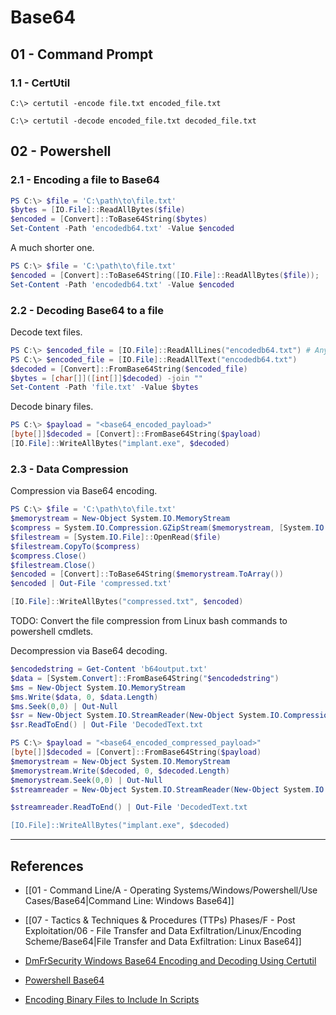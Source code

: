 # Base64

## 01 - Command Prompt

### 1.1 - CertUtil

```
C:\> certutil -encode file.txt encoded_file.txt

C:\> certutil -decode encoded_file.txt decoded_file.txt
```

## 02 - Powershell

### 2.1 - Encoding a file to Base64

```powershell
PS C:\> $file = 'C:\path\to\file.txt'
$bytes = [IO.File]::ReadAllBytes($file)
$encoded = [Convert]::ToBase64String($bytes)
Set-Content -Path 'encodedb64.txt' -Value $encoded
```

A much shorter one.

```powershell
PS C:\> $file = 'C:\path\to\file.txt'
$encoded = [Convert]::ToBase64String([IO.File]::ReadAllBytes($file)); 
Set-Content -Path 'encodedb64.txt' -Value $encoded
```

### 2.2 - Decoding Base64 to a file

Decode text files.

```powershell
PS C:\> $encoded_file = [IO.File]::ReadAllLines("encodedb64.txt") # Any of these two lines works
PS C:\> $encoded_file = [IO.File]::ReadAllText("encodedb64.txt")
$decoded = [Convert]::FromBase64String($encoded_file)
$bytes = [char[]]([int[]]$decoded) -join ""
Set-Content -Path 'file.txt' -Value $bytes
```

Decode binary files.

```powershell
PS C:\> $payload = "<base64_encoded_payload>"
[byte[]]$decoded = [Convert]::FromBase64String($payload)
[IO.File]::WriteAllBytes("implant.exe", $decoded)
```

### 2.3 - Data Compression

Compression via Base64 encoding.

```powershell
PS C:\> $file = 'C:\path\to\file.txt'
$memorystream = New-Object System.IO.MemoryStream
$compress = System.IO.Compression.GZipStream($memorystream, [System.IO.Compression.CompressionMode]::Compress)
$filestream = [System.IO.File]::OpenRead($file)
$filestream.CopyTo($compress)
$compress.Close()
$filestream.Close()
$encoded = [Convert]::ToBase64String($memorystream.ToArray())
$encoded | Out-File 'compressed.txt'

[IO.File]::WriteAllBytes("compressed.txt", $encoded)
```

TODO: Convert the file compression from Linux bash commands to powershell cmdlets.

Decompression via Base64 decoding.

```powershell
$encodedstring = Get-Content 'b64output.txt'
$data = [System.Convert]::FromBase64String("$encodedstring")
$ms = New-Object System.IO.MemoryStream
$ms.Write($data, 0, $data.Length)
$ms.Seek(0,0) | Out-Null
$sr = New-Object System.IO.StreamReader(New-Object System.IO.Compression.GZipStream($ms, [System.IO.Compression.CompressionMode]::Decompress))
$sr.ReadToEnd() | Out-File 'DecodedText.txt
```

```powershell
PS C:\> $payload = "<base64_encoded_compressed_payload>"
[byte[]]$decoded = [Convert]::FromBase64String($payload)
$memorystream = New-Object System.IO.MemoryStream
$memorystream.Write($decoded, 0, $decoded.Length)
$memorystream.Seek(0,0) | Out-Null
$streamreader = New-Object System.IO.StreamReader(New-Object System.IO.Compression.GZipStream($memorystream, [System.IO.Compression.CompressionMode]::Decompress))

$streamreader.ReadToEnd() | Out-File 'DecodedText.txt

[IO.File]::WriteAllBytes("implant.exe", $decoded)
```

---
## References

- [[01 - Command Line/A - Operating Systems/Windows/Powershell/Use Cases/Base64|Command Line: Windows Base64]]

- [[07 - Tactics & Techniques & Procedures (TTPs) Phases/F - Post Exploitation/06 - File Transfer and Data Exfiltration/Linux/Encoding Scheme/Base64|File Transfer and Data Exfiltration: Linux Base64]]

- [DmFrSecurity Windows Base64 Encoding and Decoding Using Certutil](https://dmfrsecurity.com/2017/01/07/windows-base64-encoding-and-decoding-using-certutil/)

- [Powershell Base64](https://www.educba.com/powershell-base64/)

- [Encoding Binary Files to Include In Scripts](https://davejlong.com/encoding-binary-files-to-include-in-scripts/)
